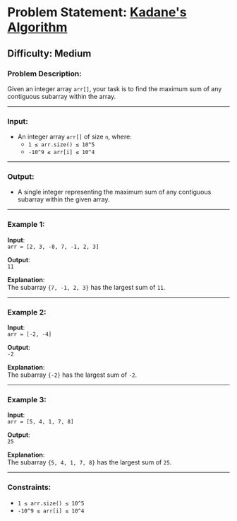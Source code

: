 # Problem Statement: [Kadane's Algorithm](https://www.geeksforgeeks.org/problems/kadanes-algorithm-1587115620/1)

## Difficulty: Medium

### Problem Description:

Given an integer array `arr[]`, your task is to find the maximum sum of any contiguous subarray within the array.

---

### Input:

- An integer array `arr[]` of size `n`, where:
  - `1 ≤ arr.size() ≤ 10^5`
  - `-10^9 ≤ arr[i] ≤ 10^4`

---

### Output:

- A single integer representing the maximum sum of any contiguous subarray within the given array.

---

### Example 1:

**Input**:  
`arr = [2, 3, -8, 7, -1, 2, 3]`

**Output**:  
`11`

**Explanation**:  
The subarray `{7, -1, 2, 3}` has the largest sum of `11`.

---

### Example 2:

**Input**:  
`arr = [-2, -4]`

**Output**:  
`-2`

**Explanation**:  
The subarray `{-2}` has the largest sum of `-2`.

---

### Example 3:

**Input**:  
`arr = [5, 4, 1, 7, 8]`

**Output**:  
`25`

**Explanation**:  
The subarray `{5, 4, 1, 7, 8}` has the largest sum of `25`.

---

### Constraints:

- `1 ≤ arr.size() ≤ 10^5`
- `-10^9 ≤ arr[i] ≤ 10^4`
